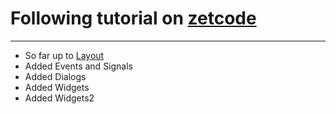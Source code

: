 # Following tutorial on [zetcode](https://www.zetcode.com)

---

* So far up to [Layout](http://zetcode.com/gui/pyqt5/layout/)
* Added Events and Signals
* Added Dialogs
* Added Widgets
* Added Widgets2